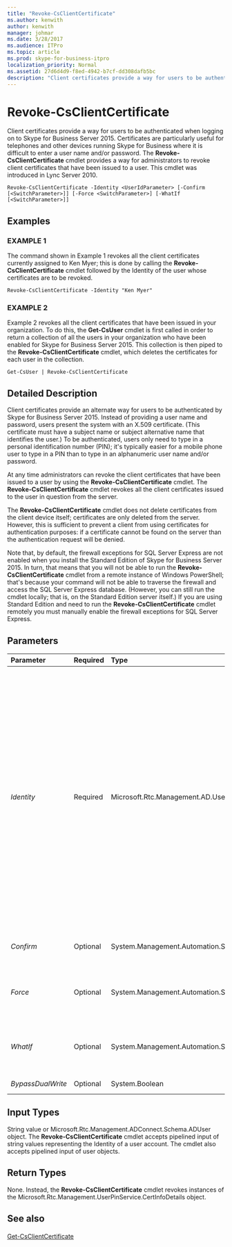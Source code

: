 ```yaml
---
title: "Revoke-CsClientCertificate"
ms.author: kenwith
author: kenwith
manager: johmar
ms.date: 3/28/2017
ms.audience: ITPro
ms.topic: article
ms.prod: skype-for-business-itpro
localization_priority: Normal
ms.assetid: 27d6d4d9-f8ed-4942-b7cf-dd308dafb5bc
description: "Client certificates provide a way for users to be authenticated when logging on to Skype for Business Server 2015. Certificates are particularly useful for telephones and other devices running Skype for Business where it is difficult to enter a user name and/or password. The Revoke-CsClientCertificate cmdlet provides a way for administrators to revoke client certificates that have been issued to a user. This cmdlet was introduced in Lync Server 2010."
---
```


# Revoke-CsClientCertificate
 
Client certificates provide a way for users to be authenticated when logging on to Skype for Business Server 2015. Certificates are particularly useful for telephones and other devices running Skype for Business where it is difficult to enter a user name and/or password. The **Revoke-CsClientCertificate** cmdlet provides a way for administrators to revoke client certificates that have been issued to a user. This cmdlet was introduced in Lync Server 2010.
  
```
Revoke-CsClientCertificate -Identity <UserIdParameter> [-Confirm [<SwitchParameter>]] [-Force <SwitchParameter>] [-WhatIf [<SwitchParameter>]]

```

## Examples

### EXAMPLE 1

The command shown in Example 1 revokes all the client certificates currently assigned to Ken Myer; this is done by calling the **Revoke-CsClientCertificate** cmdlet followed by the Identity of the user whose certificates are to be revoked.
  
```
Revoke-CsClientCertificate -Identity "Ken Myer"
```

### EXAMPLE 2

Example 2 revokes all the client certificates that have been issued in your organization. To do this, the **Get-CsUser** cmdlet is first called in order to return a collection of all the users in your organization who have been enabled for Skype for Business Server 2015. This collection is then piped to the **Revoke-CsClientCertificate** cmdlet, which deletes the certificates for each user in the collection.
  
```
Get-CsUser | Revoke-CsClientCertificate
```

## Detailed Description

Client certificates provide an alternate way for users to be authenticated by Skype for Business Server 2015. Instead of providing a user name and password, users present the system with an X.509 certificate. (This certificate must have a subject name or subject alternative name that identifies the user.) To be authenticated, users only need to type in a personal identification number (PIN); it's typically easier for a mobile phone user to type in a PIN than to type in an alphanumeric user name and/or password.
  
At any time administrators can revoke the client certificates that have been issued to a user by using the **Revoke-CsClientCertificate** cmdlet. The **Revoke-CsClientCertificate** cmdlet revokes all the client certificates issued to the user in question from the server.
  
The **Revoke-CsClientCertificate** cmdlet does not delete certificates from the client device itself; certificates are only deleted from the server. However, this is sufficient to prevent a client from using certificates for authentication purposes: if a certificate cannot be found on the server than the authentication request will be denied.
  
Note that, by default, the firewall exceptions for SQL Server Express are not enabled when you install the Standard Edition of Skype for Business Server 2015. In turn, that means that you will not be able to run the **Revoke-CsClientCertificate** cmdlet from a remote instance of Windows PowerShell; that's because your command will not be able to traverse the firewall and access the SQL Server Express database. (However, you can still run the cmdlet locally; that is, on the Standard Edition server itself.) If you are using Standard Edition and need to run the **Revoke-CsClientCertificate** cmdlet remotely you must manually enable the firewall exceptions for SQL Server Express.
  
## Parameters

|**Parameter**|**Required**|**Type**|**Description**|
|:-----|:-----|:-----|:-----|
| _Identity_ <br/> |Required  <br/> |Microsoft.Rtc.Management.AD.UserIdParameter  <br/> |Indicates the Identity of the user account for which certificates are to be revoked. User Identities can be specified by using one of four formats: 1) the user's Session Initiation Protocol (SIP) address; 2) the user's user principal name (UPN); 3) the user's domain name and logon name, in the form domain\logon (for example, litwareinc\kenmyer); and, 4) the user's Active Directory display name (for example, Ken Myer). User Identities can also be referenced by using the user's Active Directory distinguished name.  <br/> |
| _Confirm_ <br/> |Optional  <br/> |System.Management.Automation.SwitchParameter  <br/> |Prompts you for confirmation before executing the command.  <br/> |
| _Force_ <br/> |Optional  <br/> |System.Management.Automation.SwitchParameter  <br/> |Suppresses the display of any non-fatal error message that might occur when running the command.  <br/> |
| _WhatIf_ <br/> |Optional  <br/> |System.Management.Automation.SwitchParameter  <br/> |Describes what would happen if you executed the command without actually executing the command.  <br/> |
| _BypassDualWrite_ <br/> |Optional  <br/> |System.Boolean  <br/> |PARAMVALUE: $true | $false  <br/> |
   
## Input Types

String value or Microsoft.Rtc.Management.ADConnect.Schema.ADUser object. The **Revoke-CsClientCertificate** cmdlet accepts pipelined input of string values representing the Identity of a user account. The cmdlet also accepts pipelined input of user objects.
  
## Return Types

None. Instead, the **Revoke-CsClientCertificate** cmdlet revokes instances of the Microsoft.Rtc.Management.UserPinService.CertInfoDetails object.
  
## See also

#### 

[Get-CsClientCertificate](get-csclientcertificate.md)

